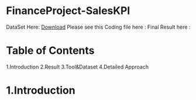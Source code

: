 # FinanceProject-SalesKPI
DataSet Here: [Download](https://drive.google.com/drive/folders/142RTfUw6BbQylh7iGDiSwnQ2QGETCXvj?usp=sharing)
Please see this Coding file here : 
Final Result here :
# Table of Contents
1.Introduction
2.Result
3.Tool&Dataset
4.Detailed Approach
# 1.Introduction
